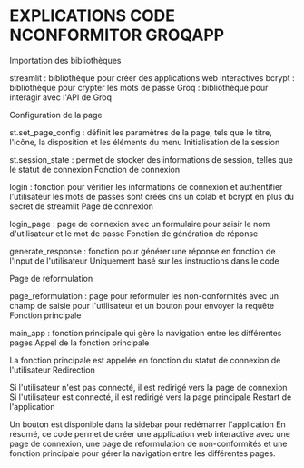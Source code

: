 # EXPLICATIONS CODE NCONFORMITOR GROQAPP

Importation des bibliothèques

streamlit : bibliothèque pour créer des applications web interactives
bcrypt : bibliothèque pour crypter les mots de passe
Groq : bibliothèque pour interagir avec l'API de Groq

Configuration de la page

st.set_page_config : définit les paramètres de la page, tels que le titre, l'icône, la disposition et les éléments du menu
Initialisation de la session

st.session_state : permet de stocker des informations de session, telles que le statut de connexion
Fonction de connexion

login : fonction pour vérifier les informations de connexion et authentifier l'utilisateur
les mots de passes sont créés dns un colab et bcrypt en plus du secret de streamlit
Page de connexion

login_page : page de connexion avec un formulaire pour saisir le nom d'utilisateur et le mot de passe
Fonction de génération de réponse

generate_response : fonction pour générer une réponse en fonction de l'input de l'utilisateur
Uniquement basé sur les instructions dans le code

Page de reformulation

page_reformulation : page pour reformuler les non-conformités avec un champ de saisie pour l'utilisateur et un bouton pour envoyer la requête
Fonction principale

main_app : fonction principale qui gère la navigation entre les différentes pages
Appel de la fonction principale

La fonction principale est appelée en fonction du statut de connexion de l'utilisateur
Redirection

Si l'utilisateur n'est pas connecté, il est redirigé vers la page de connexion
Si l'utilisateur est connecté, il est redirigé vers la page principale
Restart de l'application

Un bouton est disponible dans la sidebar pour redémarrer l'application
En résumé, ce code permet de créer une application web interactive avec une page de connexion, une page de reformulation de non-conformités et une fonction principale pour gérer la navigation entre les différentes pages.
